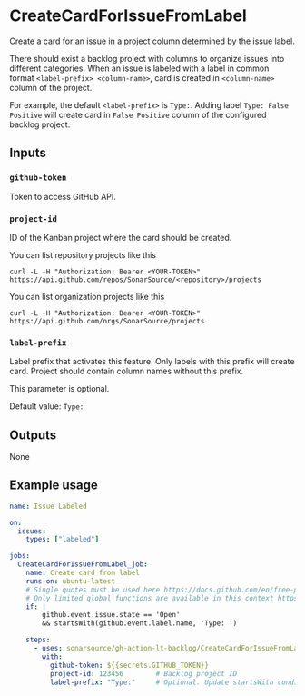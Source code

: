 # CreateCardForIssueFromLabel

Create a card for an issue in a project column determined by the issue label. 

There should exist a backlog project with columns to organize issues into different categories. When an issue is labeled with a label in common format `<label-prefix> <column-name>`, card is created in `<column-name>` column of the project.

For example, the default `<label-prefix>` is `Type:`. Adding label `Type: False Positive` will create card in `False Positive` column of the configured backlog project.

## Inputs

### `github-token`

Token to access GitHub API.

### `project-id`

ID of the Kanban project where the card should be created.

You can list repository projects like this
```
curl -L -H "Authorization: Bearer <YOUR-TOKEN>" https://api.github.com/repos/SonarSource/<repository>/projects
```

You can list organization projects like this
```
curl -L -H "Authorization: Bearer <YOUR-TOKEN>" https://api.github.com/orgs/SonarSource/projects
```

### `label-prefix`

Label prefix that activates this feature. Only labels with this prefix will create card. Project should contain column names without this prefix.

This parameter is optional. 

Default value: `Type:`

## Outputs

None

## Example usage

```yaml
name: Issue Labeled

on:
  issues:
    types: ["labeled"]

jobs:
  CreateCardForIssueFromLabel_job:
    name: Create card from label
    runs-on: ubuntu-latest
    # Single quotes must be used here https://docs.github.com/en/free-pro-team@latest/actions/reference/context-and-expression-syntax-for-github-actions#literals
    # Only limited global functions are available in this context https://docs.github.com/en/actions/reference/context-and-expression-syntax-for-github-actions#functions
    if: |
        github.event.issue.state == 'Open'
        && startsWith(github.event.label.name, 'Type: ')

    steps:
      - uses: sonarsource/gh-action-lt-backlog/CreateCardForIssueFromLabel@v1
        with:
          github-token: ${{secrets.GITHUB_TOKEN}}
          project-id: 123456        # Backlog project ID
          label-prefix: "Type:"     # Optional. Update startsWith condition above if you change it.
```
